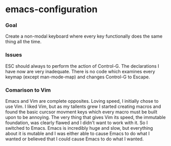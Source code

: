 # emacs-configuration

### Goal
Create a non-modal keyboard where every key functionally does the same thing all the time.

### Issues
ESC should always to perform the action of Control-G. The declarations I have now are very inadequate. There is no code which examines every keymap (except man-mode-map) and changes Control-G to Escape.

### Comarison to Vim
Emacs and Vim are complete opposites. Loving speed, I initially chose to use Vim. I liked Vim, but as my tallents grew I started creating macros and found the basic curcsor movment keys which every macro must be built upon to be annoying. The very thing that gives Vim its speed, the immutable foundation, was clearly flawed and I didn't want to work with it. So I switched to Emacs. Emacs is incredibly huge and slow, but everything about it is mutable and I was either able to cause Emacs to do what I wanted or believed that I could cause Emacs to do what I wanted.
